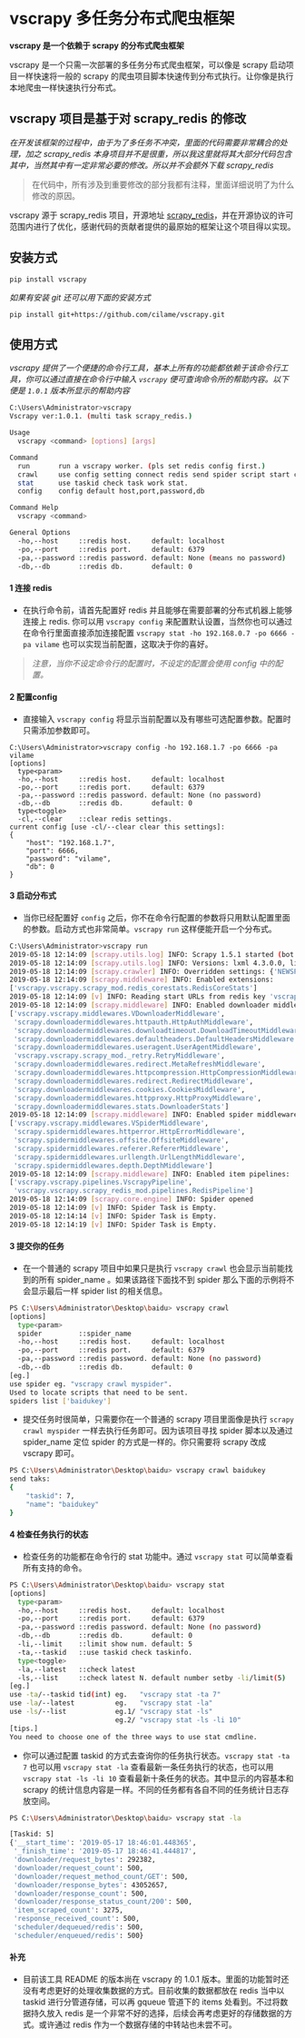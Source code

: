# vscrapy 多任务分布式爬虫框架

**vscrapy 是一个依赖于 scrapy 的分布式爬虫框架**

vscrapy 是一个只需一次部署的多任务分布式爬虫框架，可以像是 scrapy 启动项目一样快速将一般的 scrapy 的爬虫项目脚本快速传到分布式执行。让你像是执行本地爬虫一样快速执行分布式。

## vscrapy 项目是基于对 scrapy_redis 的修改

*在开发该框架的过程中，由于为了多任务不冲突，里面的代码需要非常耦合的处理，加之 scrapy_redis 本身项目并不是很重，所以我这里就将其大部分代码包含其中，当然其中有一定非常必要的修改。所以并不会额外下载 scrapy_redis*

> 在代码中，所有涉及到重要修改的部分我都有注释，里面详细说明了为什么修改的原因。

vscrapy 源于 scrapy_redis 项目，开源地址 [scrapy_redis](https://github.com/rmax/scrapy-redis "scrapy_redis")，并在开源协议的许可范围内进行了优化，感谢代码的贡献者提供的最原始的框架让这个项目得以实现。


## 安装方式

`pip install vscrapy`

*如果有安装 git 还可以用下面的安装方式*

`pip install git+https://github.com/cilame/vscrapy.git`

## 使用方式

*vscrapy 提供了一个便捷的命令行工具，基本上所有的功能都依赖于该命令行工具，你可以通过直接在命令行中输入 `vscrapy` 便可查询命令所的帮助内容。以下便是 `1.0.1` 版本所显示的帮助内容*

```bash
C:\Users\Administrator>vscrapy
Vscrapy ver:1.0.1. (multi task scrapy_redis.)

Usage
  vscrapy <command> [options] [args]

Command
  run       run a vscrapy worker. (pls set redis config first.)
  crawl     use config setting connect redis send spider script start crawl
  stat      use taskid check task work stat.
  config    config default host,port,password,db

Command Help
  vscrapy <command>

General Options
  -ho,--host     ::redis host.     default: localhost
  -po,--port     ::redis port.     default: 6379
  -pa,--password ::redis password. default: None (means no password)
  -db,--db       ::redis db.       default: 0
```

#### 1 连接 redis

- 在执行命令前，请首先配置好 redis 并且能够在需要部署的分布式机器上能够连接上 redis. 你可以用 `vscrapy config` 来配置默认设置，当然你也可以通过在命令行里面直接添加连接配置 `vscrapy stat -ho 192.168.0.7 -po 6666 -pa vilame` 也可以实现当前配置，这取决于你的喜好。

> *注意，当你不设定命令行的配置时，不设定的配置会使用 config 中的配置。*

#### 2 配置config
- 直接输入 `vscrapy config` 将显示当前配置以及有哪些可选配置参数。配置时只需添加参数即可。

```
C:\Users\Administrator>vscrapy config -ho 192.168.1.7 -po 6666 -pa vilame
[options]
  type<param>
  -ho,--host     ::redis host.     default: localhost
  -po,--port     ::redis port.     default: 6379
  -pa,--password ::redis password. default: None (no password)
  -db,--db       ::redis db.       default: 0
  type<toggle>
  -cl,--clear    ::clear redis settings.
current config [use -cl/--clear clear this settings]:
{
    "host": "192.168.1.7",
    "port": 6666,
    "password": "vilame",
    "db": 0
}
```

#### 3 启动分布式

- 当你已经配置好 `config` 之后，你不在命令行配置的参数将只用默认配置里面的参数。启动方式也非常简单。`vscrapy run` 这样便能开启一个分布式。

```bash
C:\Users\Administrator>vscrapy run
2019-05-18 12:14:09 [scrapy.utils.log] INFO: Scrapy 1.5.1 started (bot: scrapybot)
2019-05-18 12:14:09 [scrapy.utils.log] INFO: Versions: lxml 4.3.0.0, libxml2 2.9.7, cssselect 1.0.3, parsel 1.5.1, w3lib 1.19.0, Twisted 18.9.0, Python 3.6.7 (v3.6.7:6ec5cf24b7, Oct 20 2018, 13:35:33) [MSC v.1900 64 bit (AMD64)], pyOpenSSL 18.0.0 (OpenSSL 1.1.0i  14 Aug 2018), cryptography 2.3.1, Platform Windows-10-10.0.17763-SP0
2019-05-18 12:14:09 [scrapy.crawler] INFO: Overridden settings: {'NEWSPIDER_MODULE': 'vscrapy.vscrapy.spiders', 'SCHEDULER': 'vscrapy.vscrapy.scrapy_redis_mod.scheduler.Scheduler', 'SPIDER_MODULES': ['vscrapy.vscrapy.spiders'], 'STATS_CLASS': 'vscrapy.vscrapy.scrapy_mod.redis_statscollectors.RedisStatsCollector'}
2019-05-18 12:14:09 [scrapy.middleware] INFO: Enabled extensions:
['vscrapy.vscrapy.scrapy_mod.redis_corestats.RedisCoreStats']
2019-05-18 12:14:09 [v] INFO: Reading start URLs from redis key 'vscrapy:gqueue:v:start_urls' (batch size: 16, encoding: utf-8
2019-05-18 12:14:09 [scrapy.middleware] INFO: Enabled downloader middlewares:
['vscrapy.vscrapy.middlewares.VDownloaderMiddleware',
 'scrapy.downloadermiddlewares.httpauth.HttpAuthMiddleware',
 'scrapy.downloadermiddlewares.downloadtimeout.DownloadTimeoutMiddleware',
 'scrapy.downloadermiddlewares.defaultheaders.DefaultHeadersMiddleware',
 'scrapy.downloadermiddlewares.useragent.UserAgentMiddleware',
 'vscrapy.vscrapy.scrapy_mod._retry.RetryMiddleware',
 'scrapy.downloadermiddlewares.redirect.MetaRefreshMiddleware',
 'scrapy.downloadermiddlewares.httpcompression.HttpCompressionMiddleware',
 'scrapy.downloadermiddlewares.redirect.RedirectMiddleware',
 'scrapy.downloadermiddlewares.cookies.CookiesMiddleware',
 'scrapy.downloadermiddlewares.httpproxy.HttpProxyMiddleware',
 'scrapy.downloadermiddlewares.stats.DownloaderStats']
2019-05-18 12:14:09 [scrapy.middleware] INFO: Enabled spider middlewares:
['vscrapy.vscrapy.middlewares.VSpiderMiddleware',
 'scrapy.spidermiddlewares.httperror.HttpErrorMiddleware',
 'scrapy.spidermiddlewares.offsite.OffsiteMiddleware',
 'scrapy.spidermiddlewares.referer.RefererMiddleware',
 'scrapy.spidermiddlewares.urllength.UrlLengthMiddleware',
 'scrapy.spidermiddlewares.depth.DepthMiddleware']
2019-05-18 12:14:09 [scrapy.middleware] INFO: Enabled item pipelines:
['vscrapy.vscrapy.pipelines.VscrapyPipeline',
 'vscrapy.vscrapy.scrapy_redis_mod.pipelines.RedisPipeline']
2019-05-18 12:14:09 [scrapy.core.engine] INFO: Spider opened
2019-05-18 12:14:09 [v] INFO: Spider Task is Empty.
2019-05-18 12:14:14 [v] INFO: Spider Task is Empty.
2019-05-18 12:14:19 [v] INFO: Spider Task is Empty.
```

#### 3 提交你的任务

- 在一个普通的 scrapy 项目中如果只是执行 `vscrapy crawl` 也会显示当前能找到的所有 spider_name 。如果该路径下面找不到 spider 那么下面的示例将不会显示最后一样 spider list 的相关信息。

```bash
PS C:\Users\Administrator\Desktop\baidu> vscrapy crawl
[options]
  type<param>
  spider         ::spider_name
  -ho,--host     ::redis host.     default: localhost
  -po,--port     ::redis port.     default: 6379
  -pa,--password ::redis password. default: None (no password)
  -db,--db       ::redis db.       default: 0
[eg.]
use spider eg. "vscrapy crawl myspider".
Used to locate scripts that need to be sent.
spiders list ['baidukey']
```

- 提交任务时很简单，只需要你在一个普通的 scrapy 项目里面像是执行 `scrapy crawl myspider` 一样去执行任务即可。因为该项目寻找 spider 脚本以及通过 spider_name 定位 spider 的方式是一样的。你只需要将 scrapy 改成 vscrapy 即可。

```bash
PS C:\Users\Administrator\Desktop\baidu> vscrapy crawl baidukey
send taks:
{
    "taskid": 7,
    "name": "baidukey"
}
```

#### 4 检查任务执行的状态

- 检查任务的功能都在命令行的 stat 功能中。通过 `vscrapy stat` 可以简单查看所有支持的命令。

```bash
PS C:\Users\Administrator\Desktop\baidu> vscrapy stat
[options]
  type<param>
  -ho,--host     ::redis host.     default: localhost
  -po,--port     ::redis port.     default: 6379
  -pa,--password ::redis password. default: None (no password)
  -db,--db       ::redis db.       default: 0
  -li,--limit    ::limit show num. default: 5
  -ta,--taskid   ::use taskid check taskinfo.
  type<toggle>
  -la,--latest   ::check latest
  -ls,--list     ::check latest N. default number setby -li/limit(5)
[eg.]
use -ta/--taskid tid(int) eg.   "vscrapy stat -ta 7"
use -la/--latest          eg.   "vscrapy stat -la"
use -ls/--list            eg.1/ "vscrapy stat -ls"
                          eg.2/ "vscrapy stat -ls -li 10"
[tips.]
You need to choose one of the three ways to use stat cmdline.
```

- 你可以通过配置 taskid 的方式去查询你的任务执行状态。`vscrapy stat -ta 7` 也可以用 `vscrapy stat -la` 查看最新一条任务执行的状态，也可以用 `vscrapy stat -ls -li 10` 查看最新十条任务的状态。其中显示的内容基本和 scrapy 的统计信息内容是一样。不同的任务都有各自不同的任务统计日志存放空间。

```bash
PS C:\Users\Administrator\Desktop\baidu> vscrapy stat -la

[Taskid: 5]
{'__start_time': '2019-05-17 18:46:01.448365',
 '_finish_time': '2019-05-17 18:46:41.444817',
 'downloader/request_bytes': 292382,
 'downloader/request_count': 500,
 'downloader/request_method_count/GET': 500,
 'downloader/response_bytes': 43052657,
 'downloader/response_count': 500,
 'downloader/response_status_count/200': 500,
 'item_scraped_count': 3275,
 'response_received_count': 500,
 'scheduler/dequeued/redis': 500,
 'scheduler/enqueued/redis': 500}
```

#### 补充
- 目前该工具 README 的版本尚在 vscrapy 的 1.0.1 版本。里面的功能暂时还没有考虑更好的处理收集数据的方式。目前收集的数据都放在 redis 当中以 taskid 进行分管道存储，可以再 gqueue 管道下的 items 处看到。不过将数据持久放入 redis 是一个非常不好的选择，后续会再考虑更好的存储数据的方式。或许通过 redis 作为一个数据存储的中转站也未尝不可。